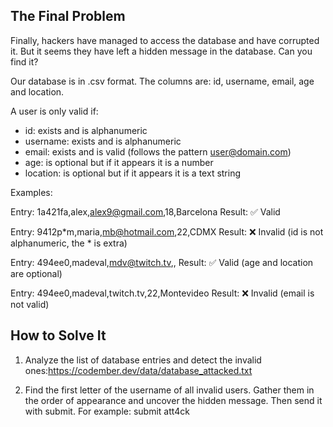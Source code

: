 ## The Final Problem

Finally, hackers have managed to access the database and have corrupted it. But it seems they have left a hidden message in the database. Can you find it?

Our database is in .csv format. The columns are: id, username, email, age and location.

A user is only valid if:

- id: exists and is alphanumeric
- username: exists and is alphanumeric
- email: exists and is valid (follows the pattern user@domain.com)
- age: is optional but if it appears it is a number
- location: is optional but if it appears it is a text string

Examples:

Entry: 1a421fa,alex,alex9@gmail.com,18,Barcelona
Result: ✅ Valid

Entry: 9412p*m,maria,mb@hotmail.com,22,CDMX
Result: ❌ Invalid (id is not alphanumeric, the * is extra)

Entry: 494ee0,madeval,mdv@twitch.tv,,
Result: ✅ Valid (age and location are optional)

Entry: 494ee0,madeval,twitch.tv,22,Montevideo
Result: ❌ Invalid (email is not valid)

## How to Solve It

1. Analyze the list of database entries and detect the invalid ones:https://codember.dev/data/database_attacked.txt

2. Find the first letter of the username of all invalid users. Gather them in the order of appearance and uncover the hidden message. Then send it with submit. For example:
   submit att4ck
